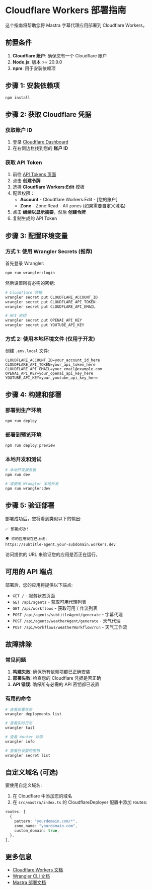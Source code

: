 # Cloudflare Workers 部署指南

这个指南将帮助您将 Mastra 字幕代理应用部署到 Cloudflare Workers。

## 前置条件

1. **Cloudflare 账户**: 确保您有一个 Cloudflare 账户
2. **Node.js**: 版本 >= 20.9.0
3. **npm**: 用于安装依赖项

## 步骤 1: 安装依赖项

```bash
npm install
```

## 步骤 2: 获取 Cloudflare 凭据

### 获取账户 ID
1. 登录 [Cloudflare Dashboard](https://dash.cloudflare.com)
2. 在右侧边栏找到您的 **账户 ID**

### 获取 API Token
1. 前往 [API Tokens 页面](https://dash.cloudflare.com/profile/api-tokens)
2. 点击 **创建令牌**
3. 选择 **Cloudflare Workers:Edit** 模板
4. 配置权限：
   - **Account** - Cloudflare Workers:Edit - [您的账户]
   - **Zone** - Zone:Read - All zones (如果需要自定义域名)
5. 点击 **继续以显示摘要**，然后 **创建令牌**
6. 复制生成的 API Token

## 步骤 3: 配置环境变量

### 方式 1: 使用 Wrangler Secrets (推荐)

首先登录 Wrangler:

```bash
npm run wrangler:login
```

然后设置所有必需的密钥:

```bash
# Cloudflare 凭据
wrangler secret put CLOUDFLARE_ACCOUNT_ID
wrangler secret put CLOUDFLARE_API_TOKEN  
wrangler secret put CLOUDFLARE_API_EMAIL

# API 密钥
wrangler secret put OPENAI_API_KEY
wrangler secret put YOUTUBE_API_KEY
```

### 方式 2: 使用本地环境文件 (仅用于开发)

创建 `.env.local` 文件:

```env
CLOUDFLARE_ACCOUNT_ID=your_account_id_here
CLOUDFLARE_API_TOKEN=your_api_token_here
CLOUDFLARE_API_EMAIL=your_email@example.com
OPENAI_API_KEY=your_openai_api_key_here
YOUTUBE_API_KEY=your_youtube_api_key_here
```

## 步骤 4: 构建和部署

### 部署到生产环境

```bash
npm run deploy
```

### 部署到预览环境

```bash
npm run deploy:preview
```

### 本地开发和测试

```bash
# 本地开发服务器
npm run dev

# 或使用 Wrangler 本地开发
npm run wrangler:dev
```

## 步骤 5: 验证部署

部署成功后，您将看到类似以下的输出:

```
✅ 部署成功！

🌍 你的应用现在已上线:
https://subtitle-agent.your-subdomain.workers.dev
```

访问提供的 URL 来验证您的应用是否正在运行。

## 可用的 API 端点

部署后，您的应用将提供以下端点:

- `GET /` - 服务状态页面
- `GET /api/agents` - 获取可用代理列表  
- `GET /api/workflows` - 获取可用工作流列表
- `POST /api/agents/subtitleAgent/generate` - 字幕代理
- `POST /api/agents/weatherAgent/generate` - 天气代理
- `POST /api/workflows/weatherWorkflow/run` - 天气工作流

## 故障排除

### 常见问题

1. **构建失败**: 确保所有依赖项都已正确安装
2. **部署失败**: 检查您的 Cloudflare 凭据是否正确
3. **API 错误**: 确保所有必需的 API 密钥都已设置

### 有用的命令

```bash
# 查看部署状态
wrangler deployments list

# 查看实时日志
wrangler tail

# 查看 Worker 详情
wrangler info

# 查看已设置的密钥
wrangler secret list
```

## 自定义域名 (可选)

要使用自定义域名:

1. 在 Cloudflare 中添加您的域名
2. 在 `src/mastra/index.ts` 的 CloudflareDeployer 配置中添加 routes:

```typescript
routes: [
  {
    pattern: "yourdomain.com/*",
    zone_name: "yourdomain.com",
    custom_domain: true,
  },
],
```

## 更多信息

- [Cloudflare Workers 文档](https://developers.cloudflare.com/workers/)
- [Wrangler CLI 文档](https://developers.cloudflare.com/workers/wrangler/)
- [Mastra 部署文档](https://docs.mastra.ai/deployment/serverless-platforms/cloudflare-deployer)
